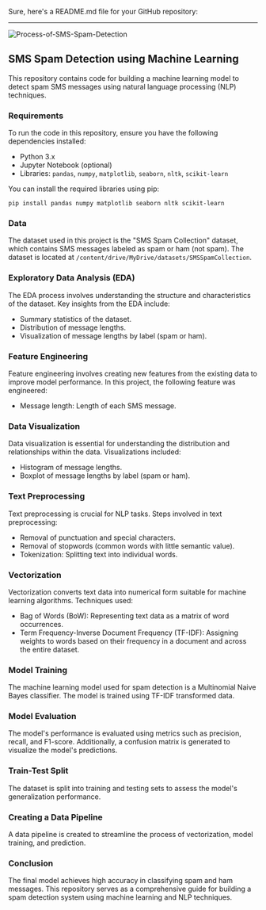 Sure, here's a README.md file for your GitHub repository:

---

![Process-of-SMS-Spam-Detection](https://github.com/1varma/SMS-Spam-Filtering-with-NLP/assets/39651154/328e0455-405b-43ae-8f49-abed7525f07c)


## SMS Spam Detection using Machine Learning

This repository contains code for building a machine learning model to detect spam SMS messages using natural language processing (NLP) techniques.

### Requirements

To run the code in this repository, ensure you have the following dependencies installed:

- Python 3.x
- Jupyter Notebook (optional)
- Libraries: `pandas`, `numpy`, `matplotlib`, `seaborn`, `nltk`, `scikit-learn`

You can install the required libraries using pip:

```
pip install pandas numpy matplotlib seaborn nltk scikit-learn
```

### Data

The dataset used in this project is the "SMS Spam Collection" dataset, which contains SMS messages labeled as spam or ham (not spam). The dataset is located at `/content/drive/MyDrive/datasets/SMSSpamCollection`.

### Exploratory Data Analysis (EDA)

The EDA process involves understanding the structure and characteristics of the dataset. Key insights from the EDA include:

- Summary statistics of the dataset.
- Distribution of message lengths.
- Visualization of message lengths by label (spam or ham).

### Feature Engineering

Feature engineering involves creating new features from the existing data to improve model performance. In this project, the following feature was engineered:

- Message length: Length of each SMS message.

### Data Visualization

Data visualization is essential for understanding the distribution and relationships within the data. Visualizations included:

- Histogram of message lengths.
- Boxplot of message lengths by label (spam or ham).

### Text Preprocessing

Text preprocessing is crucial for NLP tasks. Steps involved in text preprocessing:

- Removal of punctuation and special characters.
- Removal of stopwords (common words with little semantic value).
- Tokenization: Splitting text into individual words.

### Vectorization

Vectorization converts text data into numerical form suitable for machine learning algorithms. Techniques used:

- Bag of Words (BoW): Representing text data as a matrix of word occurrences.
- Term Frequency-Inverse Document Frequency (TF-IDF): Assigning weights to words based on their frequency in a document and across the entire dataset.

### Model Training

The machine learning model used for spam detection is a Multinomial Naive Bayes classifier. The model is trained using TF-IDF transformed data.

### Model Evaluation

The model's performance is evaluated using metrics such as precision, recall, and F1-score. Additionally, a confusion matrix is generated to visualize the model's predictions.

### Train-Test Split

The dataset is split into training and testing sets to assess the model's generalization performance.

### Creating a Data Pipeline

A data pipeline is created to streamline the process of vectorization, model training, and prediction.

### Conclusion

The final model achieves high accuracy in classifying spam and ham messages. This repository serves as a comprehensive guide for building a spam detection system using machine learning and NLP techniques.
